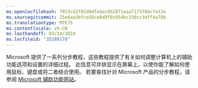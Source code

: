 ```yaml
---
ms.openlocfilehash: 7933c42f82d8dfedac952871eaa717378bcfe12e
ms.sourcegitcommit: 25e6aa3bfce58ce8d9f8c054bc338cc3dff4a78b
ms.translationtype: MTE75
ms.contentlocale: zh-CN
ms.lasthandoff: 03/14/2019
ms.locfileid: "35289170"
---
```

Microsoft 提供了一系列分步教程，这些教程提供了有关如何调整计算机上的辅助功能选项和设置的详细过程。 此信息可并排显示在屏幕上，以使你能了解如何使用鼠标、键盘或将二者结合使用。 若要查找针对 Microsoft 产品的分步教程，请参阅 [Microsoft 辅助功能网站](http://go.microsoft.com/fwlink/?LinkId=8431)。
